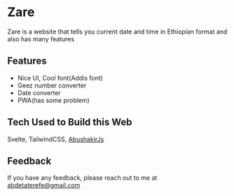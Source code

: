 # Zare

Zare is a website that tells you current date and time in Ethiopian format and also has many features
## Features

- Nice UI, Cool font(Addis font)
- Geez number converter
- Date converter
- PWA(has some problem)
## Tech Used to Build this Web

Svelte, TailwindCSS, [AbushakirJs](https://github.com/Nabute/AbushakirJs)
## Feedback

If you have any feedback, please reach out to me at abdetaterefe@gmail.com
